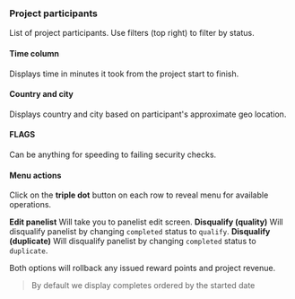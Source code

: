 ### Project participants

List of project participants. Use filters (top right) to filter by status.

#### Time column

Displays time in minutes it took from the project start to finish.

#### Country and city

Displays country and city based on participant's approximate geo location.

#### FLAGS

Can be anything for speeding to failing security checks.

#### Menu actions

Click on the **triple dot** button on each row to reveal menu for available operations.

**Edit panelist** Will take you to panelist edit screen.
**Disqualify (quality)** Will disqualify panelist by changing ```completed``` status to ```qualify```.
**Disqualify (duplicate)** Will disqualify panelist by changing ```completed``` status to ```duplicate```.

Both options will rollback any issued reward points and project revenue.

> By default we display completes ordered by the started date
